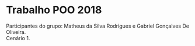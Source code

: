 <h1> Trabalho POO 2018</h1>
<p>
  Participantes do grupo: Matheus da Silva Rodrigues e Gabriel Gonçalves De Oliveira.</br>
  Cenário 1.
</p>

